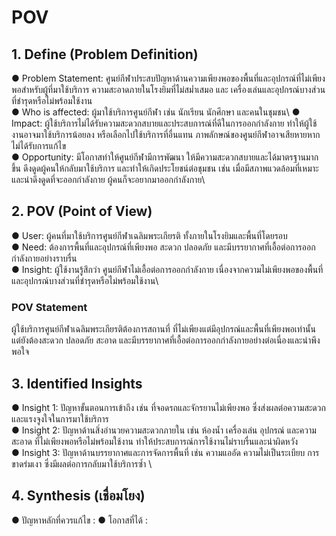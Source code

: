 # POV
## 1. Define (Problem Definition)
● Problem Statement: ศูนย์กีฬาประสบปัญหาด้านความเพียงพอของพื้นที่และอุปกรณ์ที่ไม่เพียงพอสำหรับผู้ที่มาใช้บริการ ความสะอาดภายในโรงยิมที่ไม่สม่ำเสมอ และ เครื่องเล่นและอุปกรณ์บางส่วนที่ชำรุดหรือไม่พร้อมใช้งาน\
● Who is affected: ผู้มาใช้บริการศูนย์กีฬา เช่น นักเรียน นักศึกษา และคนในชุมชน\ 
● Impact: ผู้ใช้บริการไม่ได้รับความสะดวกสบายและประสบการณ์ที่ดีในการออกกำลังกาย ทำให้ผู้ใช้งานอาจมาใช้บริการน้อยลง หรือเลือกไปใช้บริการที่อื่นแทน ภาพลักษณ์ของศูนย์กีฬาอาจเสียหายหากไม่ได้รับการแก้ไข\
● Opportunity: มีโอกาสทำให้ศูนย์กีฬามีการพัฒนา ให้มีความสะดวกสบายและได้มาตรฐานมากขึ้น ดึงดูดผู้คนให้กลับมาใช้บริการ และทำให้เกิดประโยชน์ต่อชุมชน เช่น เมื่อมีสภาพแวดล้อมที่เหมาะและน่าดึงดูดที่จะออกกำลังกาย ผู้คนก็จะอยากมาออกกำลังกาย\
## 2. POV (Point of View)
● User: ผู้คนที่มาใช้บริการศูนย์กีฬาเฉลิมพระเกียรติ ทั้งภายในโรงยิมและพื้นที่โดยรอบ\
● Need: ต้องการพื้นที่และอุปกรณ์ที่เพียงพอ สะดวก ปลอดภัย และมีบรรยากาศที่เอื้อต่อการออกกำลังกายอย่างราบรื่น\
● Insight: ผู้ใช้งานรู้สึกว่า ศูนย์กีฬาไม่เอื้อต่อการออกกำลังกาย เนื่องจากความไม่เพียงพอของพื้นที่ และอุปกรณ์บางส่วนที่ชำรุดหรือไม่พร้อมใช้งาน\
### POV Statement
ผู้ใช้บริการศูนย์กีฬาเฉลิมพระเกียรติต้องการสถานที่ ที่ไม่เพียงแต่มีอุปกรณ์และพื้นที่เพียงพอเท่านั้น แต่ยังต้องสะดวก ปลอดภัย สะอาด และมีบรรยากาศที่เอื้อต่อการออกกำลังกายอย่างต่อเนื่องและน่าพึงพอใจ
## 3. Identified Insights
● Insight 1: ปัญหาขั้นตอนการเข้าถึง เช่น ที่จอดรถและจักรยานไม่เพียงพอ ซึ่งส่งผลต่อความสะดวกและแรงจูงใจในการมาใช้บริการ \
● Insight 2: ปัญหาด้านสิ่งอำนวยความสะดวกภายใน เช่น ห้องน้ำ เครื่องเล่น อุปกรณ์ และความสะอาด ที่ไม่เพียงพอหรือไม่พร้อมใช้งาน ทำให้ประสบการณ์การใช้งานไม่ราบรื่นและน่าผิดหวัง \
● Insight 3: ปัญหาด้านบรรยากาศและการจัดการพื้นที่ เช่น ความแออัด ความไม่เป็นระเบียบ การขาดร่มเงา ซึ่งมีผลต่อการกลับมาใช้บริการซ้ำ \
## 4. Synthesis (เชื่อมโยง)
● ปัญหาหลักที่ควรแก้ไข : 
● โอกาสที่ได้ : 